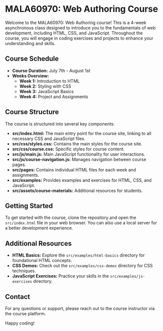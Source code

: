 # MALA60970: Web Authoring Course

Welcome to the MALA60970: Web Authoring course! This is a 4-week asynchronous class designed to introduce you to the fundamentals of web development, including HTML, CSS, and JavaScript. Throughout the course, you will engage in coding exercises and projects to enhance your understanding and skills.

## Course Schedule

- **Course Duration:** July 7th - August 1st
- **Weeks Overview:**
  - **Week 1:** Introduction to HTML
  - **Week 2:** Styling with CSS
  - **Week 3:** JavaScript Basics
  - **Week 4:** Project and Assignments

## Course Structure

The course is structured into several key components:

- **src/index.html:** The main entry point for the course site, linking to all necessary CSS and JavaScript files.
- **src/css/styles.css:** Contains the main styles for the course site.
- **src/css/course.css:** Specific styles for course content.
- **src/js/main.js:** Main JavaScript functionality for user interactions.
- **src/js/course-navigation.js:** Manages navigation between course pages.
- **src/pages:** Contains individual HTML files for each week and assignments.
- **src/examples:** Provides examples and exercises for HTML, CSS, and JavaScript.
- **src/assets/course-materials:** Additional resources for students.

## Getting Started

To get started with the course, clone the repository and open the `src/index.html` file in your web browser. You can also use a local server for a better development experience.

## Additional Resources

- **HTML Basics:** Explore the `src/examples/html-basics` directory for foundational HTML concepts.
- **CSS Demos:** Check out the `src/examples/css-demos` directory for CSS techniques.
- **JavaScript Exercises:** Practice your skills in the `src/examples/js-exercises` directory.

## Contact

For any questions or support, please reach out to the course instructor via the course platform.

Happy coding!
